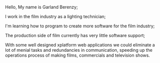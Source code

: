Hello, My name is Garland Berenzy;

I work in the film industry as a lighting technician;

I'm learning how to program to create 
more software for the film industry;

The production side of film
currently has very little software support;

With some well designed xplatform web applications
we could eliminate a lot of menial tasks and
redundancies in communication,
speeding up the operations process of making
films, commercials and television shows.
